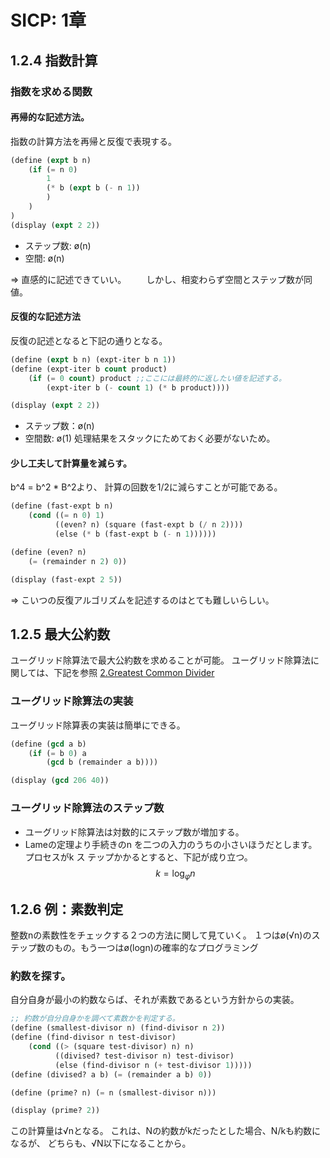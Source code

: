 # SICP: 1章
## 1.2.4 指数計算
### 指数を求める関数
#### 再帰的な記述方法。
指数の計算方法を再帰と反復で表現する。
```lisp
(define (expt b n)
    (if (= n 0)
        1
        (* b (expt b (- n 1))
        )
    )
)
(display (expt 2 2))
```
* ステップ数: ø(n)
* 空間: ø(n)

=> 直感的に記述できていい。
　　しかし、相変わらず空間とステップ数が同値。

#### 反復的な記述方法
反復の記述となると下記の通りとなる。
```lisp
(define (expt b n) (expt-iter b n 1))
(define (expt-iter b count product)
    (if (= 0 count) product ;;ここには最終的に返したい値を記述する。
        (expt-iter b (- count 1) (* b product))))

(display (expt 2 2))
```

* ステップ数：ø(n)
* 空間数: ø(1)
処理結果をスタックにためておく必要がないため。

#### 少し工夫して計算量を減らす。
b^4 = b^2 * B^2より、
計算の回数を1/2に減らすことが可能である。
```lisp
(define (fast-expt b n) 
    (cond ((= n 0) 1)
          ((even? n) (square (fast-expt b (/ n 2))))
          (else (* b (fast-expt b (- n 1))))))

(define (even? n)
    (= (remainder n 2) 0))

(display (fast-expt 2 5))
```
=> こいつの反復アルゴリズムを記述するのはとても難しいらしい。

## 1.2.5 最大公約数
ユーグリッド除算法で最大公約数を求めることが可能。
ユーグリッド除算法に関しては、下記を参照
[2.Greatest Common Divider](:note:34e9acc2-8df6-46a5-8b95-a0d88446feb0)

### ユーグリッド除算法の実装
ユーグリッド除算表の実装は簡単にできる。
```lisp
(define (gcd a b)
    (if (= b 0) a
        (gcd b (remainder a b))))

(display (gcd 206 40))
```

### ユーグリッド除算法のステップ数
* ユーグリッド除算法は対数的にステップ数が増加する。
* Lameの定理より⼿続きのn を⼆つの⼊⼒のうちの⼩さいほうだとします。プロセスがk ス
テップかかるとすると、下記が成り立つ。
$$
 k=\log_{\varphi}n 
$$

## 1.2.6 例：素数判定
整数nの素数性をチェックする２つの方法に関して見ていく。
１つはø(√n)のステップ数のもの。もう一つはø(logn)の確率的なプログラミング

### 約数を探す。
自分自身が最小の約数ならば、それが素数であるという方針からの実装。
```lisp
;; 約数が自分自身かを調べて素数かを判定する。
(define (smallest-divisor n) (find-divisor n 2))
(define (find-divisor n test-divisor)
    (cond ((> (square test-divisor) n) n)
          ((divised? test-divisor n) test-divisor)
          (else (find-divisor n (+ test-divisor 1)))))
(define (divised? a b) (= (remainder a b) 0))

(define (prime? n) (= n (smallest-divisor n)))

(display (prime? 2))
```
この計算量は√nとなる。
これは、Nの約数がkだったとした場合、N/kも約数になるが、
どちらも、√N以下になることから。

